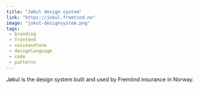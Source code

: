 ```yaml
---
title: "Jøkul design system"
link: "https://jokul.fremtind.no"
image: "jokul-designsystem.png"
tags:
 - branding
 - frontend
 - voiceandtone
 - designlanguage
 - code
 - patterns
---
```


Jøkul is the design system built and used by Fremtind insurance in Norway.
